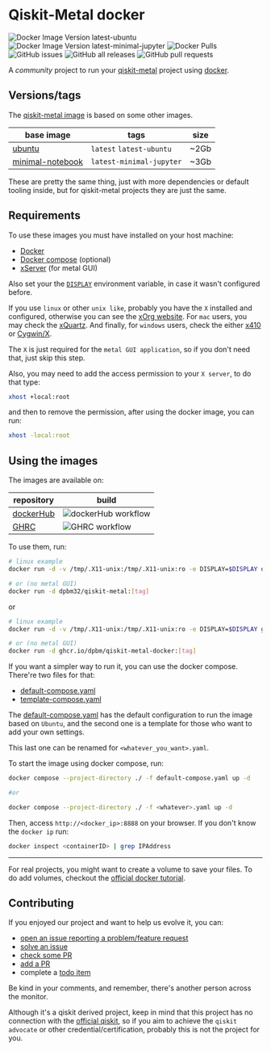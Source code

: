 # Qiskit-Metal docker

![Docker Image Version latest-ubuntu](https://img.shields.io/docker/v/dpbm32/qiskit-metal/latest-ubuntu)
![Docker Image Version latest-minimal-jupyter](https://img.shields.io/docker/v/dpbm32/qiskit-metal/latest-minimal-jupyter)
![Docker Pulls](https://img.shields.io/docker/pulls/dpbm32/qiskit-metal)
![GitHub issues](https://img.shields.io/github/issues/Dpbm/qiskit-metal-docker)
![GitHub all releases](https://img.shields.io/github/downloads/Dpbm/qiskit-metal-docker/total)
![GitHub pull requests](https://img.shields.io/github/issues-pr/Dpbm/qiskit-metal-docker)

A *community* project to run your [qiskit-metal](https://qiskit.org/metal/) project using [docker](https://www.docker.com/).

## Versions/tags

The [qiskit-metal image](https://hub.docker.com/r/dpbm32/qiskit-metal) is based on some other images.

| base image | tags   | size |
|------------|--------|------|
| [ubuntu](https://hub.docker.com/_/ubuntu) | `latest` `latest-ubuntu` | ~2Gb|
| [minimal-notebook](https://quay.io/repository/jupyter/minimal-notebook) | `latest-minimal-jupyter` | ~3Gb |

These are pretty the same thing, just with more dependencies or default tooling inside, but for qiskit-metal projects they are just the same.

## Requirements

To use these images you must have installed on your host machine:

- [Docker](https://www.docker.com/)
- [Docker compose](https://docs.docker.com/compose/) (optional)
- [xServer](https://www.x.org/wiki/) (for metal GUI)

Also set your the [`DISPLAY`](https://www.x.org/archive/X11R6.8.0/doc/X.7.html) environment variable, in case it wasn't configured before.

If you use `linux` or other `unix like`, probably you have the `X` installed and configured, otherwise you can see the [xOrg website](https://www.x.org/wiki/).
For `mac` users, you may check the [xQuartz](https://www.xquartz.org/).
And finally, for `windows` users, check the either [x410](https://x410.dev/) or [Cygwin/X](https://x.cygwin.com/).

The `X` is just required for the `metal GUI application`, so if you don't need that, just skip this step.

Also, you may need to add the access permission to your `X server`, to do that type:

```bash
xhost +local:root
```

and then to remove the permission, after using the docker image, you can run:

```bash
xhost -local:root
```


## Using the images

The images are available on:

| repository | build |
|------------|-------|
| [dockerHub](https://hub.docker.com/r/dpbm32/qiskit-metal) | ![dockerHub workflow](https://github.com/Dpbm/qiskit-metal-docker/actions/workflows/dockerhub.yml/badge.svg) |
| [GHRC](https://github.com/Dpbm?tab=packages&repo_name=qiskit-metal-docker) | ![GHRC workflow](https://github.com/Dpbm/qiskit-metal-docker/actions/workflows/ghrc.yml/badge.svg) |

To use them, run:

```bash
# linux example
docker run -d -v /tmp/.X11-unix:/tmp/.X11-unix:ro -e DISPLAY=$DISPLAY dpbm32/qiskit-metal:[tag]

# or (no metal GUI)
docker run -d dpbm32/qiskit-metal:[tag]
```

or

```bash
# linux example
docker run -d -v /tmp/.X11-unix:/tmp/.X11-unix:ro -e DISPLAY=$DISPLAY ghcr.io/dpbm/qiskit-metal-docker:[tag]

# or (no metal GUI)
docker run -d ghcr.io/dpbm/qiskit-metal-docker:[tag]
```

If you want a simpler way to run it, you can use the docker compose. There're two files for that:

- [default-compose.yaml](./default-compose.yaml)
- [template-compose.yaml](./template-compose.yaml)

The [default-compose.yaml](./default-compose.yaml) has the default configuration to run the image based on `Ubuntu`, and the second one is a template for those who want to add your own settings. 

This last one can be renamed for `<whatever_you_want>.yaml`.

To start the image using docker compose, run:

```bash
docker compose --project-directory ./ -f default-compose.yaml up -d

#or

docker compose --project-directory ./ -f <whatever>.yaml up -d
```


Then, access `http://<docker_ip>:8888` on your browser. If you don't know the `docker ip` run:

```bash
docker inspect <containerID> | grep IPAddress
```

---

For real projects, you might want to create a volume to save your files. To do add volumes, checkout the [official docker tutorial](https://docs.docker.com/storage/volumes/).

## Contributing

If you enjoyed our project and want to help us evolve it, you can:

- [open an issue reporting a problem/feature request](https://github.com/Dpbm/qiskit-metal-docker/issues/new)
- [solve an issue](https://github.com/Dpbm/qiskit-metal-docker/issues/)
- [check some PR](https://github.com/Dpbm/qiskit-metal-docker/pulls)
- [add a PR](https://github.com/Dpbm/qiskit-metal-docker/compare)
- complete a [todo item](https://github.com/Dpbm/qiskit-metal-docker/issues/8)

Be kind in your comments, and remember, there's another person across the monitor.

Although it's a qiskit derived project, keep in mind that this project has no connection with the [official qiskit](https://qiskit.org/), so if you aim to achieve the `qiskit advocate` or other credential/certification, probably this is not the project for you.
